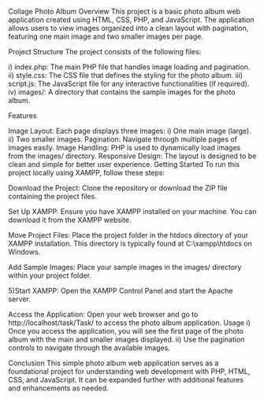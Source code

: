 Collage Photo Album Overview This project is a basic photo album web application created using HTML, CSS, PHP, and JavaScript. The application allows users to view images organized into a clean layout with pagination, featuring one main image and two smaller images per page.

Project Structure The project consists of the following files:

i) index.php: The main PHP file that handles image loading and pagination. ii) style.css: The CSS file that defines the styling for the photo album. iii) script.js: The JavaScript file for any interactive functionalities (if required). iv) images/: A directory that contains the sample images for the photo album.

Features

Image Layout: Each page displays three images: i) One main image (large). ii) Two smaller images.
Pagination: Navigate through multiple pages of images easily.
Image Handling: PHP is used to dynamically load images from the images/ directory.
Responsive Design: The layout is designed to be clean and simple for better user experience.
Getting Started To run this project locally using XAMPP, follow these steps:

Download the Project: Clone the repository or download the ZIP file containing the project files.

Set Up XAMPP: Ensure you have XAMPP installed on your machine. You can download it from the XAMPP website.

Move Project Files: Place the project folder in the htdocs directory of your XAMPP installation. This directory is typically found at C:\xampp\htdocs on Windows.

Add Sample Images: Place your sample images in the images/ directory within your project folder.

5)Start XAMPP: Open the XAMPP Control Panel and start the Apache server.

Access the Application: Open your web browser and go to http://localhost/task/Task/ to access the photo album application.
Usage i) Once you access the application, you will see the first page of the photo album with the main and smaller images displayed. ii) Use the pagination controls to navigate through the available images.

Conclusion This simple photo album web application serves as a foundational project for understanding web development with PHP, HTML, CSS, and JavaScript. It can be expanded further with additional features and enhancements as needed.
